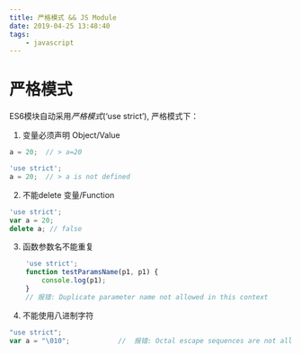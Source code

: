 ```yaml
---
title: 严格模式 && JS Module
date: 2019-04-25 13:48:40
tags:
    - javascript
---
```


# 严格模式

ES6模块自动采用*严格模式*(‘use strict’), 严格模式下：

1. 变量必须声明 Object/Value
```js
a = 20;  // > a=20
```
```js
'use strict';
a = 20;  // > a is not defined
```

2. 不能delete 变量/Function
```js
'use strict';
var a = 20;
delete a; // false
```

3. 函数参数名不能重复
```js
    'use strict';
    function testParamsName(p1, p1) {
        console.log(p1); 
    }
    // 报错: Duplicate parameter name not allowed in this context
```

4. 不能使用八进制字符

```js
"use strict";
var a = "\010";            //  报错: Octal escape sequences are not allowed in strict mode.
```

